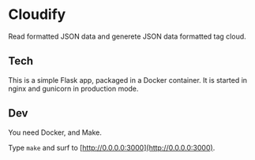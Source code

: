 # Cloudify

Read formatted JSON data and generete JSON data formatted tag cloud.

## Tech

This is a simple Flask app, packaged in a Docker container.
It is started in nginx and gunicorn in production mode.

## Dev

You need Docker, and Make.

Type `make` and surf to [http://0.0.0.0:3000](http://0.0.0.0:3000).

